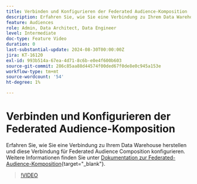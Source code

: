 ```yaml
---
title: Verbinden und Konfigurieren der Federated Audience-Komposition
description: Erfahren Sie, wie Sie eine Verbindung zu Ihrem Data Warehouse herstellen und diese Verbindung für Federated Audience Composition konfigurieren.
feature: Audiences
role: Admin, Data Architect, Data Engineer
level: Intermediate
doc-type: Feature Video
duration: 0
last-substantial-update: 2024-08-30T00:00:00Z
jira: KT-16120
exl-id: 993b514a-67ea-4d71-8c6b-e0e4f600b603
source-git-commit: 286c85aa88d44574f00ded67f0de8e0c945a153e
workflow-type: tm+mt
source-wordcount: '54'
ht-degree: 1%

---
```


# Verbinden und Konfigurieren der Federated Audience-Komposition

Erfahren Sie, wie Sie eine Verbindung zu Ihrem Data Warehouse herstellen und diese Verbindung für Federated Audience Composition konfigurieren. Weitere Informationen finden Sie unter [Dokumentation zur Federated-Audience-Komposition](https://experienceleague.adobe.com/de/docs/federated-audience-composition/using/home){target="_blank"}.

>[!VIDEO](https://video.tv.adobe.com/v/3433246/?learn=on&enablevpops)
